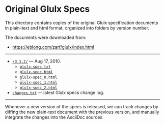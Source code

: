 # Original Glulx Specs

This directory contains copies of the original Glulx specification documents in plain-text and html format, organized into folders by version number.

The documents were downloaded from:

- https://eblong.com/zarf/glulx/index.html

-------------------------------------------------------------------------------

- [`/3.1.2/`][3.1.2] — Aug 17, 2010.
    + [`glulx-spec.txt`][3.1.2 txt]
    + [`glulx-spec.html`][3.1.2 Live]
    + [`glulx-spec_0.html`][3.1.2_0 Live]
    + [`glulx-spec_1.html`][3.1.2_1 Live]
    + [`glulx-spec_2.html`][3.1.2_2 Live]
- [`changes.txt`][changes.txt] — latest Glulx specs change log.



-------------------------------------------------------------------------------

Whenever a new version of the specs is released, we can track changes by diffing the new plain-text document with the previous version, and manually integrate the changes into the AsciiDoc sources.

<!-----------------------------------------------------------------------------
                               REFERENCE LINKS
------------------------------------------------------------------------------>


<!-- project files -->

[changes.txt]: ./changes.txt "View the latest Glulx specification change log"

[3.1.2]: ./3.1.2 "original Glulx v3.1.2 specification docs"
[3.1.2 txt]: ./3.1.2/glulx-spec.txt
[3.1.2 Live]: https://htmlpreview.github.io/?https://github.com/tajmone/if-specs/blob/master/glulx/upstream/3.1.2/glulx-spec.html "Live HTML Preview"
[3.1.2_0 Live]: https://htmlpreview.github.io/?https://github.com/tajmone/if-specs/blob/master/glulx/upstream/3.1.2/glulx-spec_0.html "Live HTML Preview"
[3.1.2_1 Live]: https://htmlpreview.github.io/?https://github.com/tajmone/if-specs/blob/master/glulx/upstream/3.1.2/glulx-spec_1.html "Live HTML Preview"
[3.1.2_2 Live]: https://htmlpreview.github.io/?https://github.com/tajmone/if-specs/blob/master/glulx/upstream/3.1.2/glulx-spec_2.html "Live HTML Preview"

<!-- EOF -->
